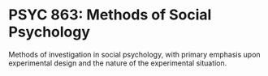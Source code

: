 # PSYC 863: Methods of Social Psychology

Methods of investigation in social psychology, with primary emphasis upon experimental design and the nature of the experimental situation.